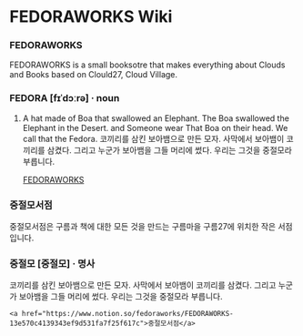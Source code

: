 # FEDORAWORKS Wiki

### FEDORAWORKS
FEDORAWORKS is a small booksotre that makes everything about Clouds and Books based on Clould27, Cloud Village.

### FEDORA [fɪˈdɔːrə] · noun
1. A hat made of Boa that swallowed an Elephant. The Boa swallowed the Elephant in the Desert. and Someone wear That Boa on their head. We call that the Fedora. 코끼리를 삼킨 보아뱀으로 만든 모자. 사막에서 보아뱀이 코끼리를 삼켰다. 그리고 누군가 보아뱀을 그들 머리에 썼다. 우리는 그것을 중절모라 부릅니다.

    <a href="https://www.notion.so/fedoraworks/FEDORAWORKS-13e570c4139343ef9d531fa7f25f617c">FEDORAWORKS</a>


### 중절모서점
중절모서점은 구름과 책에 대한 모든 것을 만드는 구름마을 구름27에 위치한 작은 서점입니다. 

###  중절모 [중절모] · 명사 
코끼리를 삼킨 보아뱀으로 만든 모자. 사막에서 보아뱀이 코끼리를 삼켰다. 그리고 누군가 보아뱀을 그들 머리에 썼다. 우리는 그것을 중절모라 부릅니다.

    <a href="https://www.notion.so/fedoraworks/FEDORAWORKS-13e570c4139343ef9d531fa7f25f617c">중절모서점</a>

